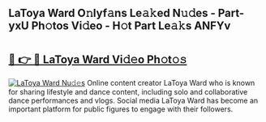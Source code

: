 ## LaToya Ward O𝚗lyf𝚊ns Le𝚊𝚔ed N𝚞𝚍es - Part-yxU Ph𝚘tos Vi𝚍eo - H𝚘t Part Le𝚊𝚔s ANFYv

# <h2><a href="http://hf8fy2r.feru.top/?c=LaToya+Ward">🔗 👉 🔴 LaToya Ward Vi𝚍𝚎o Ph𝚘t𝚘𝚜</a></h2>

[![LaToya Ward Nu𝚍𝚎s](https://i.imgur.com/0TWrTi3.gif)](http://hf8fy2r.feru.top/?c=LaToya+Ward)
Online content creator LaToya Ward who is known for sharing lifestyle and dance content, including solo and collaborative dance performances and vlogs. Social media LaToya Ward has become an important platform for public figures to engage with their followers. 
